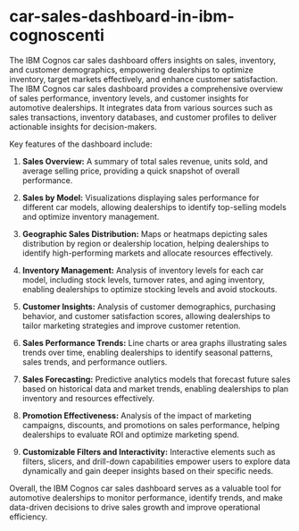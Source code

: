 # car-sales-dashboard-in-ibm-cognoscenti
The IBM Cognos car sales dashboard offers insights on sales, inventory, and customer demographics, empowering dealerships to optimize inventory, target markets effectively, and enhance customer satisfaction.
The IBM Cognos car sales dashboard provides a comprehensive overview of sales performance, inventory levels, and customer insights for automotive dealerships. It integrates data from various sources such as sales transactions, inventory databases, and customer profiles to deliver actionable insights for decision-makers.
<br>

Key features of the dashboard include:

1. **Sales Overview:** A summary of total sales revenue, units sold, and average selling price, providing a quick snapshot of overall performance.

2. **Sales by Model:** Visualizations displaying sales performance for different car models, allowing dealerships to identify top-selling models and optimize inventory management.

3. **Geographic Sales Distribution:** Maps or heatmaps depicting sales distribution by region or dealership location, helping dealerships to identify high-performing markets and allocate resources effectively.

4. **Inventory Management:** Analysis of inventory levels for each car model, including stock levels, turnover rates, and aging inventory, enabling dealerships to optimize stocking levels and avoid stockouts.

5. **Customer Insights:** Analysis of customer demographics, purchasing behavior, and customer satisfaction scores, allowing dealerships to tailor marketing strategies and improve customer retention.

6. **Sales Performance Trends:** Line charts or area graphs illustrating sales trends over time, enabling dealerships to identify seasonal patterns, sales trends, and performance outliers.

7. **Sales Forecasting:** Predictive analytics models that forecast future sales based on historical data and market trends, enabling dealerships to plan inventory and resources effectively.

8. **Promotion Effectiveness:** Analysis of the impact of marketing campaigns, discounts, and promotions on sales performance, helping dealerships to evaluate ROI and optimize marketing spend.

9. **Customizable Filters and Interactivity:** Interactive elements such as filters, slicers, and drill-down capabilities empower users to explore data dynamically and gain deeper insights based on their specific needs.

Overall, the IBM Cognos car sales dashboard serves as a valuable tool for automotive dealerships to monitor performance, identify trends, and make data-driven decisions to drive sales growth and improve operational efficiency.
